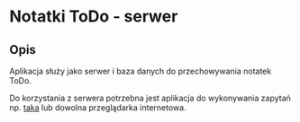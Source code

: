 # Notatki ToDo - serwer

## Opis

Aplikacja służy jako serwer i baza danych do przechowywania notatek ToDo.

Do korzystania z serwera potrzebna jest aplikacja do wykonywania zapytań np. [taka](https://github.com/WojciechWalus/todo-app-client) lub dowolna przeglądarka internetowa.
